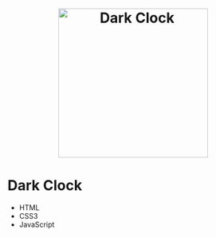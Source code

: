 <h1 align="center">
  <img alt="Dark Clock" title="Dark Clock" src="" width="300px" />
</h1>

# Dark Clock

- HTML
- CSS3
- JavaScript

